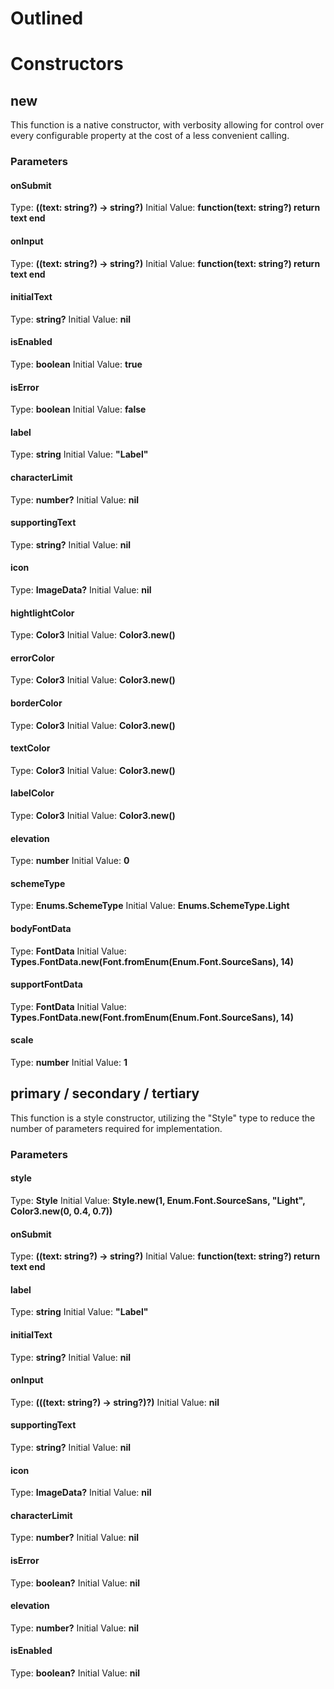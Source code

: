 # Outlined


# Constructors


## new
This function is a native constructor, with verbosity allowing for control over every configurable property at the cost of a less convenient calling.

### Parameters
#### onSubmit
Type: **((text: string?) -> string?)**
Initial Value: **function(text: string?)
return text
end**

#### onInput
Type: **((text: string?) -> string?)**
Initial Value: **function(text: string?)
return text
end**

#### initialText
Type: **string?**
Initial Value: **nil**

#### isEnabled
Type: **boolean**
Initial Value: **true**

#### isError
Type: **boolean**
Initial Value: **false**

#### label
Type: **string**
Initial Value: **"Label"**

#### characterLimit
Type: **number?**
Initial Value: **nil**

#### supportingText
Type: **string?**
Initial Value: **nil**

#### icon
Type: **ImageData?**
Initial Value: **nil**

#### hightlightColor
Type: **Color3**
Initial Value: **Color3.new()**

#### errorColor
Type: **Color3**
Initial Value: **Color3.new()**

#### borderColor
Type: **Color3**
Initial Value: **Color3.new()**

#### textColor
Type: **Color3**
Initial Value: **Color3.new()**

#### labelColor
Type: **Color3**
Initial Value: **Color3.new()**

#### elevation
Type: **number**
Initial Value: **0**

#### schemeType
Type: **Enums.SchemeType**
Initial Value: **Enums.SchemeType.Light**

#### bodyFontData
Type: **FontData**
Initial Value: **Types.FontData.new(Font.fromEnum(Enum.Font.SourceSans), 14)**

#### supportFontData
Type: **FontData**
Initial Value: **Types.FontData.new(Font.fromEnum(Enum.Font.SourceSans), 14)**

#### scale
Type: **number**
Initial Value: **1**


## primary / secondary / tertiary
This function is a style constructor, utilizing the "Style" type to reduce the number of parameters required for implementation.

### Parameters
#### style
Type: **Style**
Initial Value: **Style.new(1, Enum.Font.SourceSans, "Light", Color3.new(0, 0.4, 0.7))**

#### onSubmit
Type: **((text: string?) -> string?)**
Initial Value: **function(text: string?)
return text
end**

#### label
Type: **string**
Initial Value: **"Label"**

#### initialText
Type: **string?**
Initial Value: **nil**

#### onInput
Type: **(((text: string?) -> string?)?)**
Initial Value: **nil**

#### supportingText
Type: **string?**
Initial Value: **nil**

#### icon
Type: **ImageData?**
Initial Value: **nil**

#### characterLimit
Type: **number?**
Initial Value: **nil**

#### isError
Type: **boolean?**
Initial Value: **nil**

#### elevation
Type: **number?**
Initial Value: **nil**

#### isEnabled
Type: **boolean?**
Initial Value: **nil**


